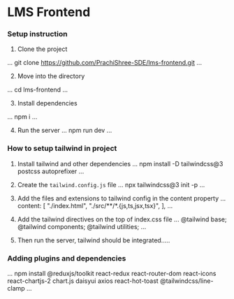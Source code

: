 # LMS Frontend

### Setup instruction

1. Clone the project

...
    git clone https://github.com/PrachiShree-SDE/lms-frontend.git
...

2. Move into the directory

...
    cd lms-frontend
...

3. Install dependencies

...
    npm i 
...

4. Run the server
...
npm run dev
...


### How  to setup tailwind in project
1. Install tailwind and other dependencies
...
    npm install -D tailwindcss@3 postcss autoprefixer
...
2.  Create the `tailwind.config.js` file
...
     npx tailwindcss@3 init -p
...
3. Add the files and extensions to tailwind config in the content property
...
     content: [
    "./index.html",
    "./src/**/*.{js,ts,jsx,tsx}",
  ],
...

4. Add the tailwind directives on the top of index.css file
...
    @tailwind base;
    @tailwind components;
    @tailwind utilities;
...

5.  Then run the server, tailwind should  be         integrated.....

### Adding plugins and dependencies
...
     npm install @reduxjs/toolkit react-redux react-router-dom react-icons react-chartjs-2 chart.js daisyui axios react-hot-toast @tailwindcss/line-clamp
...